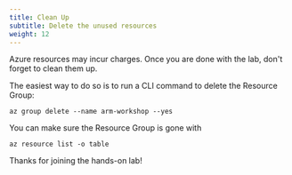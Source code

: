 ```yaml
---
title: Clean Up
subtitle: Delete the unused resources
weight: 12
---
```


Azure resources may incur charges. Once you are done with the lab, don't forget to clean them up.

The easiest way to do so is to run a CLI command to delete the Resource Group:

```
az group delete --name arm-workshop --yes
```

You can make sure the Resource Group is gone with

```
az resource list -o table
```

Thanks for joining the hands-on lab!